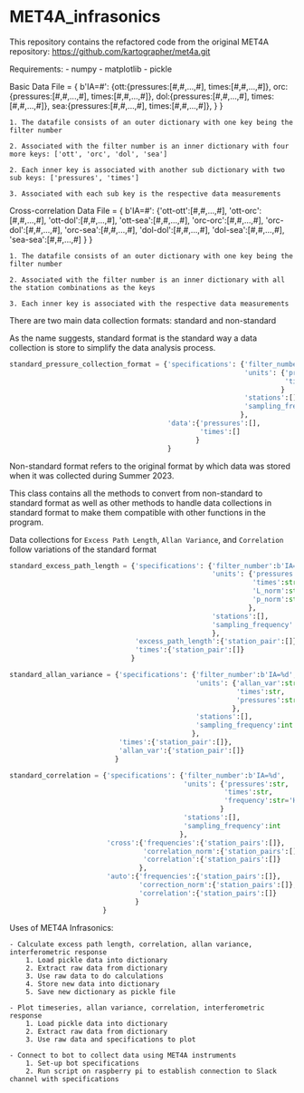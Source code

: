 # MET4A_infrasonics

This repository contains the refactored code from the original MET4A repository: https://github.com/kartographer/met4a.git

Requirements:
    - numpy
    - matplotlib
    - pickle

Basic Data File =   { b'IA=#': {ott:{pressures:[#,#,...,#], times:[#,#,...,#]},
                                orc:{pressures:[#,#,...,#], times:[#,#,...,#]},
                                dol:{pressures:[#,#,...,#], times:[#,#,...,#]},
                                sea:{pressures:[#,#,...,#], times:[#,#,...,#]},
                    }
                    }

    1. The datafile consists of an outer dictionary with one key being the filter number

    2. Associated with the filter number is an inner dictionary with four more keys: ['ott', 'orc', 'dol', 'sea']

    2. Each inner key is associated with another sub dictionary with two sub keys: ['pressures', 'times']

    3. Associated with each sub key is the respective data measurements


Cross-correlation Data File =   { b'IA=#': {'ott-ott':[#,#,...,#],
                                            'ott-orc':[#,#,...,#],
                                            'ott-dol':[#,#,...,#],
                                            'ott-sea':[#,#,...,#],
                                            'orc-orc':[#,#,...,#],
                                            'orc-dol':[#,#,...,#],
                                            'orc-sea':[#,#,...,#],
                                            'dol-dol':[#,#,...,#],
                                            'dol-sea':[#,#,...,#],
                                            'sea-sea':[#,#,...,#]
                                }
                                }

    1. The datafile consists of an outer dictionary with one key being the filter number

    2. Associated with the filter number is an inner dictionary with all the station combinations as the keys

    3. Each inner key is associated with the respective data measurements

There are two main data collection formats: standard and non-standard

As the name suggests, standard format is the standard way a data collection
is store to simplify the data analysis process.
```Python
standard_pressure_collection_format = {'specifications': {'filter_number':b'IA=%d',
                                                          'units': {'pressures':str,
                                                                    'times':str
                                                                   }
                                                          'stations':[],
                                                          'sampling_frequency':[]
                                                         },
                                       'data':{'pressures':[],
                                               'times':[]
                                              }
                                       }
```
Non-standard format refers to the original format by which data was stored
when it was collected during Summer 2023.

This class contains all the methods to convert from non-standard to standard
format as well as other methods to handle data collections in standard format
to make them compatible with other functions in the program.

Data collections for ``Excess Path Length``, ``Allan Variance``, and ``Correlation`` follow variations of the standard format

```Python
standard_excess_path_length = {'specifications': {'filter_number':b'IA=%d',
                                                  'units': {'pressures':str,
                                                            'times':str,
                                                            'L_norm':str='mm',
                                                            'p_norm':str='bar'
                                                           },
                                                  'stations':[],
                                                  'sampling_frequency':int,     
                                                  },
                               'excess_path_length':{'station_pair':[]},
                               'times':{'station_pair':[]}    
                              }
```

```Python
standard_allan_variance = {'specifications': {'filter_number':b'IA=%d',
                                              'units': {'allan_var':str='Phase',
                                                        'times':str,
                                                        'pressures':str
                                                       },
                                              'stations':[],
                                              'sampling_frequency':int
                                             },
                           'times':{'station_pair':[]},
                           'allan_var':{'station_pair':[]}
                          }
```

```Python
standard_correlation = {'specifications': {'filter_number':b'IA=%d',
                                           'units': {'pressures':str,
                                                     'times':str,
                                                     'frequency':str='Hz'
                                                    }
                                           'stations':[],
                                           'sampling_frequency':int
                                          },
                        'cross':{'frequencies':{'station_pairs':[]},
                                 'correlation_norm':{'station_pairs':[]},
                                 'correlation':{'station_pairs':[]}
                                },
                        'auto':{'frequencies':{'station_pairs':[]},
                                'correction_norm':{'station_pairs':[]},
                                'correlation':{'station_pairs':[]}
                               }
                       }
```


Uses of MET4A Infrasonics:

    - Calculate excess path length, correlation, allan variance, interferometric response
        1. Load pickle data into dictionary
        2. Extract raw data from dictionary
        3. Use raw data to do calculations
        4. Store new data into dictionary
        5. Save new dictionary as pickle file

    - Plot timeseries, allan variance, correlation, interferometric response
        1. Load pickle data into dictionary
        2. Extract raw data from dictionary
        3. Use raw data and specifications to plot

    - Connect to bot to collect data using MET4A instruments
        1. Set-up bot specifications
        2. Run script on raspberry pi to establish connection to Slack channel with specifications